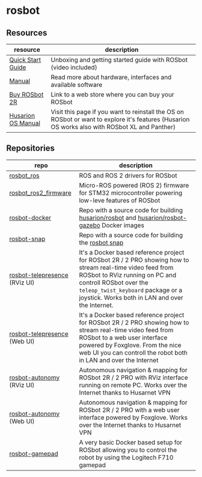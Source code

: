 # rosbot

## Resources

| resource | description |
| - | - |
| [Quick Start Guide](https://husarion.com/tutorials/howtostart/rosbot2r-quick-start/) | Unboxing and getting started guide with ROSbot (video included) |
| [Manual](https://husarion.com/manuals/rosbot/) | Read more about hardware, interfaces and available software |
| [Buy ROSbot 2R](https://store.husarion.com/products/rosbot) | Link to a web store where you can buy your ROSbot |
| [Husarion OS Manual](https://husarion.com/software/os/) | Visit this page if you want to reinstall the OS on ROSbot or want to explore it's features (Husarion OS works also with ROSbot XL and Panther) |

## Repositories

| repo | description |
| - | - |
| [rosbot_ros](https://github.com/husarion/rosbot_ros) | ROS and ROS 2 drivers for ROSbot |
| [rosbot_ros2_firmware](https://github.com/husarion/rosbot_ros2_firmware) | Micro-ROS powered (ROS 2) firmware for STM32 microcontroller powering low-leve features of ROSbot |
| [rosbot-docker](https://github.com/husarion/rosbot-docker) | Repo with a source code for building [husarion/rosbot](https://hub.docker.com/r/husarion/rosbot) and [husarion/rosbot-gazebo](https://hub.docker.com/r/husarion/rosbot-gazebo) Docker images |
| [rosbot-snap](https://github.com/husarion/rosbot-snap) | Repo with a source code for building the [rosbot snap](https://snapcraft.io/rosbot) |
| [rosbot-telepresence](https://github.com/husarion/rosbot-telepresence/tree/ros2router) (RViz UI) | It's a Docker based reference project for ROSbot 2R / 2 PRO showing how to stream real-time video feed from ROSbot to RViz running on PC and controll ROSbot over the `teleop_twist_keyboard` package or a joystick. Works both in LAN and over the Internet. |
| [rosbot-telepresence](https://github.com/husarion/rosbot-telepresence/tree/foxglove) (Web UI) | It's a Docker based reference project for ROSbot 2R / 2 PRO showing how to stream real-time video feed from ROSbot to a web user interface powered by Foxglove. From the nice web UI you can controll the robot both in LAN and over the Internet |
| [rosbot-autonomy](https://github.com/husarion/rosbot-autonomy/tree/ros2router) (RViz UI) | Autonomous navigation & mapping for ROSbot 2R / 2 PRO with RViz interface running on remote PC. Works over the Internet thanks to Husarnet VPN |
| [rosbot-autonomy](https://github.com/husarion/rosbot-autonomy/tree/ros2router) (Web UI) | Autonomous navigation & mapping for ROSbot 2R / 2 PRO with a web user interface powered by Foxglove. Works over the Internet thanks to Husarnet VPN |
| [rosbot-gamepad](https://github.com/husarion/rosbot-gamepad) | A very basic Docker based setup for ROSbot allowing you to control the robot by using the Logitech F710 gamepad |